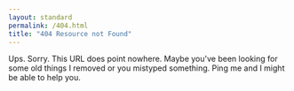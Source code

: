 ```yaml
---
layout: standard
permalink: /404.html
title: "404 Resource not Found"
---
```


Ups. Sorry. This URL does point nowhere. Maybe you've been looking for some old things I removed or you mistyped something. Ping me and I might be able to help you.  


